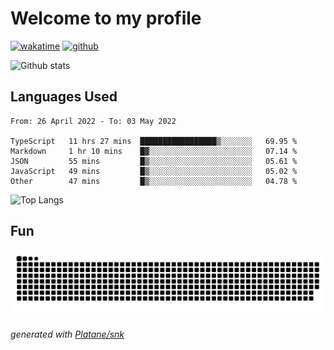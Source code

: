 # Welcome to my profile

[![wakatime](https://wakatime.com/badge/user/82c377cd-a54c-404c-b7df-177b313ca539.svg)](https://wakatime.com/@82c377cd-a54c-404c-b7df-177b313ca539)
[![github](https://img.shields.io/github/followers/xinthose?logo=github&style=plastic)](https://github.com/alanhamlett?tab=followers)

![Github stats](https://github-readme-stats.vercel.app/api?username=xinthose&show_icons=true&theme=radical&count_private=true)

## Languages Used

<!--START_SECTION:waka-->

```text
From: 26 April 2022 - To: 03 May 2022

TypeScript   11 hrs 27 mins  █████████████████▒░░░░░░░   69.95 %
Markdown     1 hr 10 mins    █▓░░░░░░░░░░░░░░░░░░░░░░░   07.14 %
JSON         55 mins         █▒░░░░░░░░░░░░░░░░░░░░░░░   05.61 %
JavaScript   49 mins         █▒░░░░░░░░░░░░░░░░░░░░░░░   05.02 %
Other        47 mins         █▒░░░░░░░░░░░░░░░░░░░░░░░   04.78 %
```

<!--END_SECTION:waka-->

![Top Langs](https://github-readme-stats.vercel.app/api/top-langs/?username=xinthose)

## Fun
![github contribution grid snake animation](https://raw.githubusercontent.com/xinthose/xinthose/output/github-contribution-grid-snake.svg)

_generated with [Platane/snk](https://github.com/Platane/snk)_
